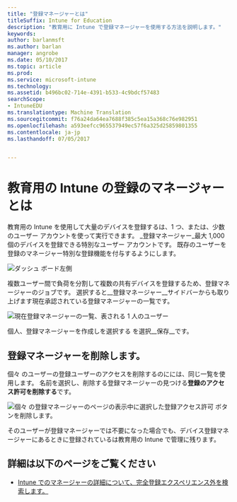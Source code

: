 ```yaml
---
title: "登録マネージャーとは"
titleSuffix: Intune for Education
description: "教育用に Intune で登録マネージャーを使用する方法を説明します。"
keywords: 
author: barlanmsft
ms.author: barlan
manager: angrobe
ms.date: 05/10/2017
ms.topic: article
ms.prod: 
ms.service: microsoft-intune
ms.technology: 
ms.assetid: b496bc02-714e-4391-b533-4c9bdcf57483
searchScope:
- IntuneEDU
ms.translationtype: Machine Translation
ms.sourcegitcommit: f76a24da64ea7688f385c5ea15a368c76e982951
ms.openlocfilehash: a593eefcc965537949ec57f6a325d25859801355
ms.contentlocale: ja-jp
ms.lasthandoff: 07/05/2017


---
```


# <a name="what-are-enrollment-managers-in-intune-for-education"></a>教育用の Intune の登録のマネージャーとは

教育用の Intune を使用して大量のデバイスを登録するは、1 つ、または、少数のユーザー アカウントを使って実行できます。 _登録マネージャー_最大 1,000 個のデバイスを登録できる特別なユーザー アカウントです。 既存のユーザーを登録のマネージャー特別な登録機能を付与するようにします。

  ![ダッシュ ボード左側](./media/dashboard-002-left-sidebar-list.png)

複数ユーザー間で負荷を分割して複数の共有デバイスを登録するため、登録マネージャーのジョブです。 選択すると__登録マネージャー__サイドバーからも取り上げます現在承認されている登録マネージャーの一覧です。

  ![現在登録マネージャーの一覧、表される 1 人のユーザー](./media/enroll-mgrs-001-current-list-of-mgrs.png)

個人、登録マネージャーを作成しを選択する を選択__保存__です。

## <a name="removing-enrollment-managers"></a>登録マネージャーを削除します。

個々 のユーザーの登録ユーザーのアクセスを削除するのにには、同じ一覧を使用します。 名前を選択し、削除する登録マネージャーの見つける**登録のアクセス許可を削除する**です。

  ![個々 の登録マネージャーのページの表示中に選択した登録アクセス許可 ボタンを削除します。](./media/enroll-mgrs-003-remove-enrollment-permissions.png)

そのユーザーが登録マネージャーでは不要になった場合でも、デバイス登録マネージャーにあるときに登録されているは教育用の Intune で管理に残ります。

## <a name="find-out-more"></a>詳細は以下のページをご覧ください

- [Intune でのマネージャーの詳細について、完全登録エクスペリエンス外を検索します。](https://docs.microsoft.com/intune/deploy-use/enroll-corporate-owned-devices-with-the-device-enrollment-manager-in-microsoft-intune)

